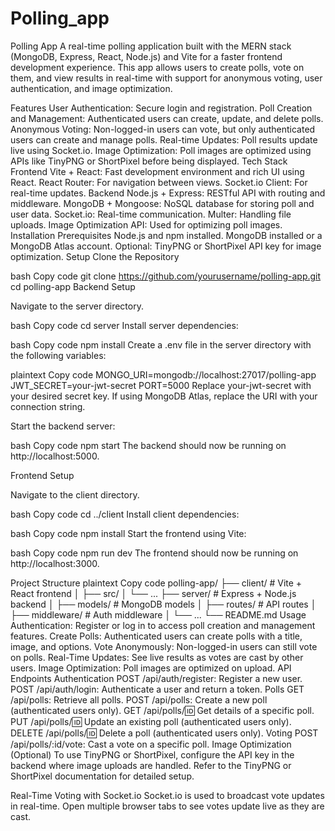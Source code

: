 # Polling_app
 
Polling App
A real-time polling application built with the MERN stack (MongoDB, Express, React, Node.js) and Vite for a faster frontend development experience. This app allows users to create polls, vote on them, and view results in real-time with support for anonymous voting, user authentication, and image optimization.

Features
User Authentication: Secure login and registration.
Poll Creation and Management: Authenticated users can create, update, and delete polls.
Anonymous Voting: Non-logged-in users can vote, but only authenticated users can create and manage polls.
Real-time Updates: Poll results update live using Socket.io.
Image Optimization: Poll images are optimized using APIs like TinyPNG or ShortPixel before being displayed.
Tech Stack
Frontend
Vite + React: Fast development environment and rich UI using React.
React Router: For navigation between views.
Socket.io Client: For real-time updates.
Backend
Node.js + Express: RESTful API with routing and middleware.
MongoDB + Mongoose: NoSQL database for storing poll and user data.
Socket.io: Real-time communication.
Multer: Handling file uploads.
Image Optimization API: Used for optimizing poll images.
Installation
Prerequisites
Node.js and npm installed.
MongoDB installed or a MongoDB Atlas account.
Optional: TinyPNG or ShortPixel API key for image optimization.
Setup
Clone the Repository

bash
Copy code
git clone https://github.com/yourusername/polling-app.git
cd polling-app
Backend Setup

Navigate to the server directory.

bash
Copy code
cd server
Install server dependencies:

bash
Copy code
npm install
Create a .env file in the server directory with the following variables:

plaintext
Copy code
MONGO_URI=mongodb://localhost:27017/polling-app
JWT_SECRET=your-jwt-secret
PORT=5000
Replace your-jwt-secret with your desired secret key. If using MongoDB Atlas, replace the URI with your connection string.

Start the backend server:

bash
Copy code
npm start
The backend should now be running on http://localhost:5000.

Frontend Setup

Navigate to the client directory.

bash
Copy code
cd ../client
Install client dependencies:

bash
Copy code
npm install
Start the frontend using Vite:

bash
Copy code
npm run dev
The frontend should now be running on http://localhost:3000.

Project Structure
plaintext
Copy code
polling-app/
├── client/           # Vite + React frontend
│   ├── src/
│   └── ...
├── server/           # Express + Node.js backend
│   ├── models/       # MongoDB models
│   ├── routes/       # API routes
│   ├── middleware/   # Auth middleware
│   └── ...
└── README.md
Usage
Authentication: Register or log in to access poll creation and management features.
Create Polls: Authenticated users can create polls with a title, image, and options.
Vote Anonymously: Non-logged-in users can still vote on polls.
Real-Time Updates: See live results as votes are cast by other users.
Image Optimization: Poll images are optimized on upload.
API Endpoints
Authentication
POST /api/auth/register: Register a new user.
POST /api/auth/login: Authenticate a user and return a token.
Polls
GET /api/polls: Retrieve all polls.
POST /api/polls: Create a new poll (authenticated users only).
GET /api/polls/:id: Get details of a specific poll.
PUT /api/polls/:id: Update an existing poll (authenticated users only).
DELETE /api/polls/:id: Delete a poll (authenticated users only).
Voting
POST /api/polls/:id/vote: Cast a vote on a specific poll.
Image Optimization (Optional)
To use TinyPNG or ShortPixel, configure the API key in the backend where image uploads are handled. Refer to the TinyPNG or ShortPixel documentation for detailed setup.

Real-Time Voting with Socket.io
Socket.io is used to broadcast vote updates in real-time. Open multiple browser tabs to see votes update live as they are cast.